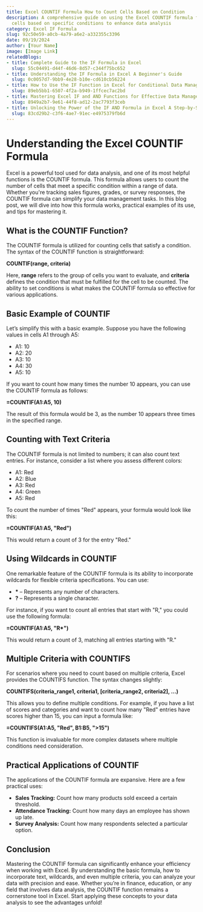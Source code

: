 ```yaml
---
title: Excel COUNTIF Formula How to Count Cells Based on Condition
description: A comprehensive guide on using the Excel COUNTIF formula for counting
  cells based on specific conditions to enhance data analysis
category: Excel IF Formula
slug: 92c50e59-a0cb-4a79-a6e2-a332355c3396
date: 09/19/2024
author: [Your Name]
image: [Image Link]
relatedBlogs:
- title: Complete Guide to the IF Formula in Excel
  slug: 55c04491-d44f-46d6-8d57-c344f75bc652
- title: Understanding the IF Formula in Excel A Beginner's Guide
  slug: 0c0057d7-9bb9-4e28-b10e-cd610cb56224
- title: How to Use the IF Function in Excel for Conditional Data Management
  slug: 89eb5bb1-6507-4f2a-b949-1ffcec7ac2bd
- title: Mastering Excel IF and AND Functions for Effective Data Management
  slug: 8949a2b7-9e61-44f8-ad12-2ac7793f3ceb
- title: Unlocking the Power of the IF AND Formula in Excel A Step-by-Step Guide
  slug: 83cd29b2-c3f6-4ae7-91ec-e4975379fb6d
---
```


# Understanding the Excel COUNTIF Formula

Excel is a powerful tool used for data analysis, and one of its most helpful functions is the COUNTIF formula. This formula allows users to count the number of cells that meet a specific condition within a range of data. Whether you're tracking sales figures, grades, or survey responses, the COUNTIF formula can simplify your data management tasks. In this blog post, we will dive into how this formula works, practical examples of its use, and tips for mastering it.

## What is the COUNTIF Function?

The COUNTIF formula is utilized for counting cells that satisfy a condition. The syntax of the COUNTIF function is straightforward:

**COUNTIF(range, criteria)**

Here, **range** refers to the group of cells you want to evaluate, and **criteria** defines the condition that must be fulfilled for the cell to be counted. The ability to set conditions is what makes the COUNTIF formula so effective for various applications.

## Basic Example of COUNTIF

Let’s simplify this with a basic example. Suppose you have the following values in cells A1 through A5:

- A1: 10
- A2: 20
- A3: 10
- A4: 30
- A5: 10

If you want to count how many times the number 10 appears, you can use the COUNTIF formula as follows:

**=COUNTIF(A1:A5, 10)**

The result of this formula would be 3, as the number 10 appears three times in the specified range.

## Counting with Text Criteria

The COUNTIF formula is not limited to numbers; it can also count text entries. For instance, consider a list where you assess different colors:

- A1: Red
- A2: Blue
- A3: Red
- A4: Green
- A5: Red

To count the number of times "Red" appears, your formula would look like this:

**=COUNTIF(A1:A5, "Red")**

This would return a count of 3 for the entry "Red."

## Using Wildcards in COUNTIF

One remarkable feature of the COUNTIF formula is its ability to incorporate wildcards for flexible criteria specifications. You can use:

- **\*** – Represents any number of characters.
- **?** – Represents a single character.

For instance, if you want to count all entries that start with "R," you could use the following formula:

**=COUNTIF(A1:A5, "R\*")**

This would return a count of 3, matching all entries starting with "R."

## Multiple Criteria with COUNTIFS

For scenarios where you need to count based on multiple criteria, Excel provides the COUNTIFS function. The syntax changes slightly:

**COUNTIFS(criteria_range1, criteria1, [criteria_range2, criteria2], ...)**

This allows you to define multiple conditions. For example, if you have a list of scores and categories and want to count how many "Red" entries have scores higher than 15, you can input a formula like:

**=COUNTIFS(A1:A5, "Red", B1:B5, ">15")**

This function is invaluable for more complex datasets where multiple conditions need consideration.

## Practical Applications of COUNTIF

The applications of the COUNTIF formula are expansive. Here are a few practical uses:

- **Sales Tracking:** Count how many products sold exceed a certain threshold.
- **Attendance Tracking:** Count how many days an employee has shown up late.
- **Survey Analysis:** Count how many respondents selected a particular option.

## Conclusion

Mastering the COUNTIF formula can significantly enhance your efficiency when working with Excel. By understanding the basic formula, how to incorporate text, wildcards, and even multiple criteria, you can analyze your data with precision and ease. Whether you’re in finance, education, or any field that involves data analysis, the COUNTIF function remains a cornerstone tool in Excel. Start applying these concepts to your data analysis to see the advantages unfold!